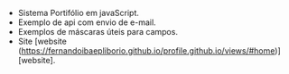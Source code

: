 - Sistema Portifólio em javaScript.
- Exemplo de api com envio de e-mail.
- Exemplos de máscaras úteis para campos.
- Site [website (https://fernandoibaepliborio.github.io/profile.github.io/views/#home)][website].
